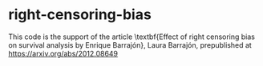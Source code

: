 # right-censoring-bias
This code is the support of the article \textbf{Effect of right censoring bias on survival analysis by Enrique Barrajón}, Laura Barrajón, prepublished at https://arxiv.org/abs/2012.08649
